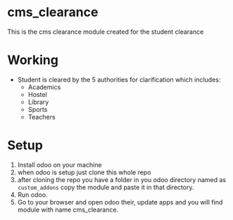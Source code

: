 # cms_clearance
This is the cms clearance module created for the student clearance

# Working
* Student is cleared by the 5 authorities for clarification which includes:
  - Academics
  - Hostel
  - Library
  - Sports
  - Teachers

# Setup
1. Install odoo on your machine
2. when odoo is setup just clone this whole repo
3. after cloning the repo you have a folder in you odoo directory named as ```custom_addons```
copy the module and paste it in that directory.
4. Run odoo.
5. Go to your browser and open odoo their, update apps and you will find module with name cms_clearance.

